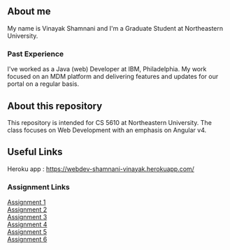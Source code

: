 ## About me

My name is Vinayak Shamnani and I'm a Graduate Student at Northeastern University.

### Past Experience

I've worked as a Java (web) Developer at IBM, Philadelphia. My work focused on an MDM platform and delivering features and updates for our portal on a regular basis.

## About this repository

This repository is intended for CS 5610 at Northeastern University. The class focuses on Web Development with an emphasis on Angular v4.

## Useful Links

Heroku app : https://webdev-shamnani-vinayak.herokuapp.com/

### Assignment Links
[Assignment 1](https://github.com/vinayakshamnani/webdev-shamnani-vinayak/tree/assignment1)  
[Assignment 2](https://github.com/vinayakshamnani/webdev-shamnani-vinayak/tree/assignment2)  
[Assignment 3](https://github.com/vinayakshamnani/webdev-shamnani-vinayak/tree/assignment3)  
[Assignment 4](https://github.com/vinayakshamnani/webdev-shamnani-vinayak/tree/assignment4)  
[Assignment 5](https://github.com/vinayakshamnani/webdev-shamnani-vinayak/tree/assignment5)  
[Assignment 6](https://github.com/vinayakshamnani/webdev-shamnani-vinayak/tree/assignment6)  
